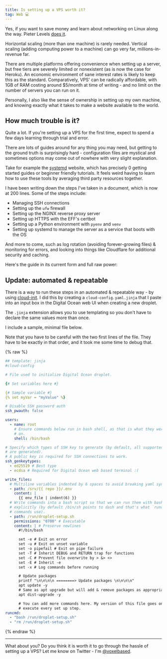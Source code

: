 ```yaml
---
title: Is setting up a VPS worth it?
tag: Web 💻
---
```


Yes, if you want to save money and learn about networking on Linux along the way.
Pieter Levels [does it](https://twitter.com/levelsio/status/1101581928489078784).

Horizontal scaling (more than one machine) is rarely needed. Vertical scaling (adding computing power to a machine) can go very far, millions-in-revenue far.

There are multiple platforms offering convenience when setting up a server, but free tiers are severely limited or nonexistent (as is now the case for Heroku). An economic environment of sane interest rates is likely to keep this as the standard. Comparatively, VPS' can be radically affordable, with 1GB of RAM costing around $5/month at time of writing - and no limit on the number of servers you can run on it.

Personally, I also like the sense of ownership in setting up my own machine, and knowing exactly what it takes to make a website available to the world.

## How much trouble is it?

Quite a lot. If you're setting up a VPS for the first time, expect to spend a few days learning through trial and error.

There are lots of guides around for any thing you may need, but getting to the ground truth is surprisingly hard - configuration files are mystical and sometimes options may come out of nowhere with very slight explanation.

Take for example the [systemd](https://systemd.io/) website, which has precisely 0 getting started guides or beginner friendly tutorials. It feels weird having to learn how to use these tools by averaging third party resources together.

I have been writing down the steps I've taken in a document, which is now at 200 lines. Some of the steps include:

- Managing SSH connections
- Setting up the `ufw` firewall
- Setting up the NGINX reverse proxy server
- Setting up HTTPS with the EFF's certbot
- Setting up a Python environment with `pyenv` and `venv`
- Setting up systemd to manage the server as a service that boots with the OS

And more to come, such as log rotation (avoiding forever-growing files) & monitoring for errors, and looking into things like Cloudflare for additional security and caching.

Here's the guide in its current form and full raw power:

<script src="https://gist.github.com/marcospgp/a779ecbfcde6dfbd7ccf0d13982baf5e.js"></script>

## Update: automated & repeatable

There is a way to run these steps in an automated & repeatable way - by using [cloud-init](https://cloudinit.readthedocs.io/en/latest/). I did this by creating a `cloud-config.yaml.jinja` that I paste into an input box in the Digital Ocean web UI when creating a new droplet.

The `.jinja` extension allows you to use templating so you don't have to declare the same values more than once.

I include a sample, minimal file below.

Note that you have to be careful with the two first lines of the file. They have to be exactly in that order, and it took me some time to debug that.

{% raw %}

```yaml
## template: jinja
#cloud-config

# File used to initialize Digital Ocean droplet.

{# Set variables here #}

{# Sample variable #}
{% set myVar = "myValue" %}

# Disable SSH password auth
ssh_pwauth: false

users:
  - name: root
    # Ensure commands below run in bash shell, as that is what they were tested
    # on.
    shell: /bin/bash

# Specify which types of SSH key to generate (by default, all supported types
# are generated).
# A public key is required for SSH connections to work.
ssh_genkeytypes:
  - ed25519 # Best type
  - ecdsa # Required for Digital Ocean web based terminal :(

write_files:
  # Multiline variables indented by 6 spaces to avoid breaking yaml syntax.
  - path: /srv/{{ repo }}/.env
    content: |
      {{ env_file | indent(6) }}
  # Write commands into a bash script so that we can run them with bash
  # explicitly (by default /bin/sh points to dash and that's what `runcmd`
  # commands use).
  - path: /run/droplet-setup.sh
    permissions: "0700" # Executable
    content: | # Preserve newlines
      #!/bin/bash

      set -e # Exit on error
      set -u # Exit on unset variable
      set -o pipefail # Exit on pipe failure
      set -T # Inherit DEBUG and RETURN trap for functions
      set -C # Prevent file overwrite by > &> <>
      set -E # Inherit -e
      set -x # Log commands before running

      # Update packages
      printf "\n\n\n\n ========> Update packages \n\n\n\n"
      apt update -y
      # Same as apt upgrade but will add & remove packages as appropriate.
      apt dist-upgrade -y

      # You can add more commands here. My version of this file goes on to
      # execute every set up step.
runcmd:
  - "bash /run/droplet-setup.sh"
  - "rm /run/droplet-setup.sh"
```

{% endraw %}

---

What about you? Do you think it is worth it to go through the hassle of setting up a VPS?
Let me know on Twitter - I'm [@voxelbased](https://twitter.com/voxelbased).
